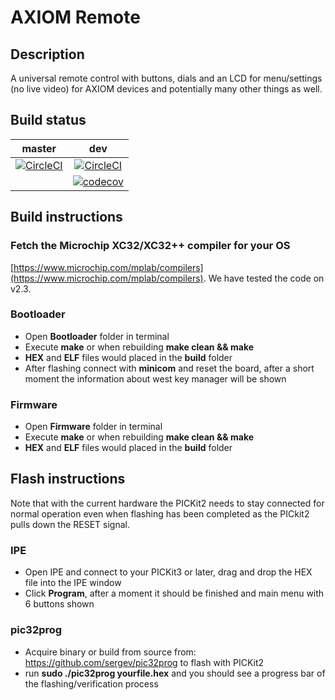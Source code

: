 # AXIOM Remote

## Description

A universal remote control with buttons, dials and an LCD for menu/settings (no live video) for AXIOM devices and potentially many other things as well.

## Build status

| master | dev |
|:------:|:------:|
|[![CircleCI](https://circleci.com/gh/apertus-open-source-cinema/AXIOM-Remote/tree/master.svg?style=svg)](https://circleci.com/gh/apertus-open-source-cinema/AXIOM-Remote/tree/master)|[![CircleCI](https://circleci.com/gh/apertus-open-source-cinema/AXIOM-Remote/tree/dev.svg?style=svg)](https://circleci.com/gh/apertus-open-source-cinema/AXIOM-Remote/tree/dev)
||[![codecov](https://codecov.io/gh/apertus-open-source-cinema/AXIOM-Remote/branch/dev/graph/badge.svg)](https://codecov.io/gh/apertus-open-source-cinema/AXIOM-Remote)

## Build instructions

### Fetch the Microchip XC32/XC32++ compiler for your OS
[https://www.microchip.com/mplab/compilers](https://www.microchip.com/mplab/compilers). We have tested the code on v2.3. 


### Bootloader

- Open **Bootloader** folder in terminal
- Execute **make** or when rebuilding **make clean && make**
- **HEX** and **ELF** files would placed in the **build** folder
- After flashing connect with **minicom** and reset the board, after a short moment the information about west key manager will be shown

### Firmware

- Open **Firmware** folder in terminal
- Execute **make** or when rebuilding **make clean && make**
- **HEX** and **ELF** files would placed in the **build** folder

## Flash instructions
Note that with the current hardware the PICKit2 needs to stay connected for normal operation even when flashing has been completed as the PICkit2 pulls down the RESET signal.

### IPE

- Open IPE and connect to your PICKit3 or later, drag and drop the HEX file into the IPE window
- Click **Program**, after a moment it should be finished and main menu with 6 buttons shown

### pic32prog

- Acquire binary or build from source from: https://github.com/sergev/pic32prog to flash with PICKit2
- run **sudo ./pic32prog yourfile.hex** and you should see a progress bar of the flashing/verification process

